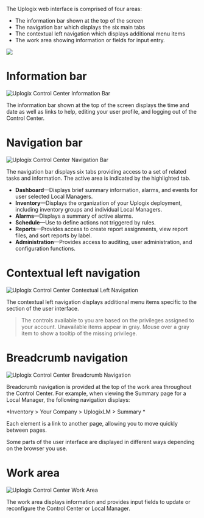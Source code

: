 <!-- 5.4 -->
The Uplogix web interface is comprised of four areas:

 * The information bar shown at the top of the screen
 * The navigation bar which displays the six main tabs
 * The contextual left navigation which displays additional menu items
 * The work area showing information or fields for input entry.
  
![](http://uplogix.com/support/docs/img/6.0/uplogix-control-center-administration-server-settings.png)
 
# Information bar

![Uplogix Control Center Information Bar](http://uplogix.com/support/docs/img/6.0/uplogix-control-center-information-bar.png)

The information bar shown at the top of the screen displays the time and date as well as links to help, editing your user profile, and logging out of the Control Center.

# Navigation bar

![Uplogix Control Center Navigation Bar](http://uplogix.com/support/docs/img/6.0/uplogix-control-center-navigation-bar.png)

The navigation bar displays six tabs providing access to a set of related tasks and information.  The active area is indicated by the highlighted tab.

 - **Dashboard**&mdash;Displays brief summary information, alarms, and events for user selected Local Managers.
 - **Inventory**&mdash;Displays the organization of your Uplogix deployment, including inventory groups and individual Local Managers.
 - **Alarms**&mdash;Displays a summary of active alarms. 
 - **Schedule**&mdash;Use to define actions not triggered by rules. 
 - **Reports**&mdash;Provides access to create report assignments, view report files, and sort reports by label. 
 - **Administration**&mdash;Provides access to auditing, user administration, and configuration functions. 
 
# Contextual left navigation

![Uplogix Control Center Contextual Left Navigation](http://uplogix.com/support/docs/img/6.0/uplogix-control-center-contextual-left-navigation.png)

The contextual left navigation displays additional menu items specific to the section of the user interface.

>The controls available to you are based on the privileges assigned to your account. Unavailable items appear in gray.  Mouse over a gray item to show a tooltip of the missing privilege.

# Breadcrumb navigation

![Uplogix Control Center Breadcrumb Navigation](http://uplogix.com/support/docs/img/6.0/uplogix-control-center-breadcrumbs.png)

Breadcrumb navigation is provided at the top of the work area throughout the Control Center. For example, when viewing the Summary page for a Local Manager, the following navigation displays:

*Inventory > Your Company > UplogixLM > Summary *

Each element is a link to another page, allowing you to move quickly between pages.

Some parts of the user interface are displayed in different ways depending on the browser you use.

# Work area

![Uplogix Control Center Work Area](http://uplogix.com/support/docs/img/6.0/uplogix-control-center-work-area.png) 

The work area displays information and provides input fields to update or reconfigure the Control Center or Local Manager.